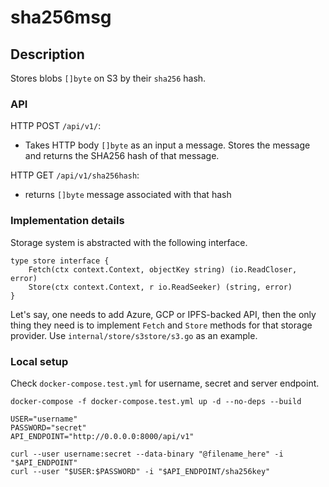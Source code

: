 # sha256msg

## Description

Stores blobs `[]byte` on S3 by their `sha256` hash.

### API

HTTP POST `/api/v1/`:
- Takes HTTP body `[]byte` as an input a message. Stores the message and returns the SHA256 hash of that message.

HTTP GET `/api/v1/sha256hash`:
- returns `[]byte` message associated with that hash

### Implementation details

Storage system is abstracted with the following interface.

```
type store interface {
    Fetch(ctx context.Context, objectKey string) (io.ReadCloser, error)
    Store(ctx context.Context, r io.ReadSeeker) (string, error)
}
```

Let's say, one needs to add Azure, GCP or IPFS-backed API, then the only thing they need is to implement `Fetch` and `Store` methods for that storage provider.
Use `internal/store/s3store/s3.go` as an example.


### Local setup

Check `docker-compose.test.yml` for username, secret and server endpoint.

```
docker-compose -f docker-compose.test.yml up -d --no-deps --build

USER="username"
PASSWORD="secret"
API_ENDPOINT="http://0.0.0.0:8000/api/v1"

curl --user username:secret --data-binary "@filename_here" -i "$API_ENDPOINT"
curl --user "$USER:$PASSWORD" -i "$API_ENDPOINT/sha256key"
```
